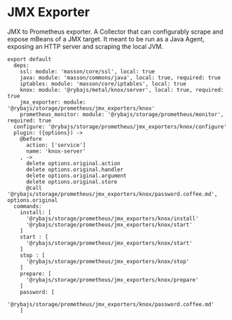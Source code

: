 
# JMX Exporter

JMX to Prometheus exporter.
A Collector that can configurably scrape and expose mBeans of a JMX target. 
It meant to be run as a Java Agent, exposing an HTTP server and scraping the local JVM.

    export default
      deps:
        ssl: module: 'masson/core/ssl', local: true
        java: module: 'masson/commons/java', local: true, required: true
        iptables: module: 'masson/core/iptables', local: true
        knox: module: '@rybajs/metal/knox/server', local: true, required: true
        jmx_exporter: module: '@rybajs/storage/prometheus/jmx_exporters/knox'
        prometheus_monitor: module: '@rybajs/storage/prometheus/monitor', required: true
      configure: '@rybajs/storage/prometheus/jmx_exporters/knox/configure'
      plugin: ({options}) ->
        @before
          action: ['service']
          name: 'knox-server'
        , ->
          delete options.original.action
          delete options.original.handler
          delete options.original.argument
          delete options.original.store
          @call '@rybajs/storage/prometheus/jmx_exporters/knox/password.coffee.md', options.original
      commands:
        install: [
          '@rybajs/storage/prometheus/jmx_exporters/knox/install'
          '@rybajs/storage/prometheus/jmx_exporters/knox/start'
        ]
        start : [
          '@rybajs/storage/prometheus/jmx_exporters/knox/start'
        ]
        stop : [
          '@rybajs/storage/prometheus/jmx_exporters/knox/stop'
        ]
        prepare: [
          '@rybajs/storage/prometheus/jmx_exporters/knox/prepare'
        ]
        password: [
         '@rybajs/storage/prometheus/jmx_exporters/knox/password.coffee.md'
        ]
